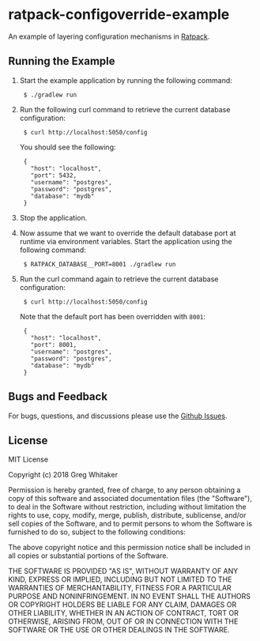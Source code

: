 # ratpack-configoverride-example

An example of layering configuration mechanisms in [Ratpack](https://www.ratpack.io).

## Running the Example
1. Start the example application by running the following command:

        $ ./gradlew run
        
2. Run the following curl command to retrieve the current database configuration:

        $ curl http://localhost:5050/config
        
    You should see the following:
    
        {
          "host": "localhost",
          "port": 5432,
          "username": "postgres",
          "password": "postgres",
          "database": "mydb"
        }

3. Stop the application.

4. Now assume that we want to override the default database port at runtime via environment variables. Start the application using the following command:

        $ RATPACK_DATABASE__PORT=8001 ./gradlew run
        
5. Run the curl command again to retrieve the current database configuration:

        $ curl http://localhost:5050/config
        
    Note that the default port has been overridden with `8001`:
    
        {
          "host": "localhost",
          "port": 8001,
          "username": "postgres",
          "password": "postgres",
          "database": "mydb"
        }

## Bugs and Feedback
For bugs, questions, and discussions please use the [Github Issues](https://github.com/gregwhitaker/ratpack-configoverride-example/issues).

## License
MIT License

Copyright (c) 2018 Greg Whitaker

Permission is hereby granted, free of charge, to any person obtaining a copy
of this software and associated documentation files (the "Software"), to deal
in the Software without restriction, including without limitation the rights
to use, copy, modify, merge, publish, distribute, sublicense, and/or sell
copies of the Software, and to permit persons to whom the Software is
furnished to do so, subject to the following conditions:

The above copyright notice and this permission notice shall be included in all
copies or substantial portions of the Software.

THE SOFTWARE IS PROVIDED "AS IS", WITHOUT WARRANTY OF ANY KIND, EXPRESS OR
IMPLIED, INCLUDING BUT NOT LIMITED TO THE WARRANTIES OF MERCHANTABILITY,
FITNESS FOR A PARTICULAR PURPOSE AND NONINFRINGEMENT. IN NO EVENT SHALL THE
AUTHORS OR COPYRIGHT HOLDERS BE LIABLE FOR ANY CLAIM, DAMAGES OR OTHER
LIABILITY, WHETHER IN AN ACTION OF CONTRACT, TORT OR OTHERWISE, ARISING FROM,
OUT OF OR IN CONNECTION WITH THE SOFTWARE OR THE USE OR OTHER DEALINGS IN THE
SOFTWARE.